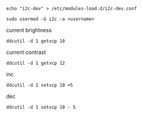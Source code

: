 
```
echo "i2c-dev" > /etc/modules-load.d/i2c-dev.conf
```

```
sudo usermod -G i2c -a <username>
```

current brightness

```
ddcutil -d 1 getvcp 10
```

current contrast

```
ddcutil -d 1 getvcp 12
```

inc

```
ddcutil -d 1 setvcp 10 +5
```

dec


```
ddcutil -d 1 setvcp 10 - 5
```
